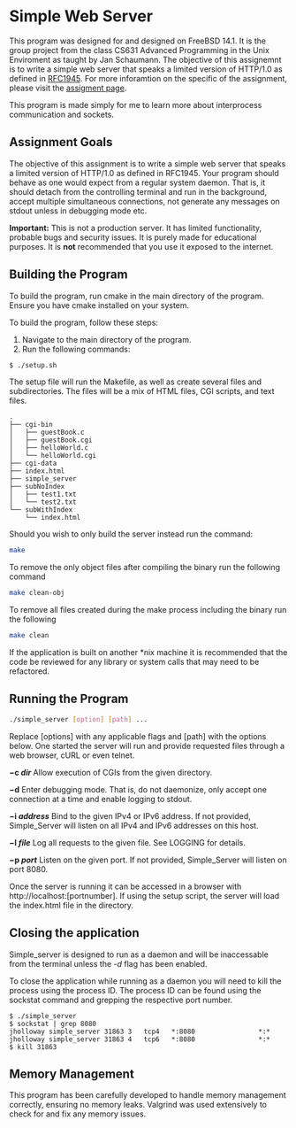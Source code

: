 # Simple Web Server
This program was designed for and designed on FreeBSD 14.1. It is the group project from the class CS631 Advanced Programming in the Unix Enviroment as taught by Jan Schaumann.
The objective of this assignemnt is to write a simple web server that speaks a limited version of HTTP/1.0 as defined in [RFC1945](https://www.rfc-editor.org/rfc/rfc1945.html). For more inforamtion on the specific of the assignment, please visit the [assigment page](https://stevens.netmeister.org/631/f23-group-project.html).

This program is made simply for me to learn more about interprocess communication and sockets.

## Assignment Goals
The objective of this assignment is to write a simple web server that speaks a limited version of HTTP/1.0 as defined in RFC1945.
Your program should behave as one would expect from a regular system daemon. That is, it should detach from the controlling terminal and run in the background, accept multiple simultaneous connections, not generate any messages on stdout unless in debugging mode etc.

**Important:** This is not a production server. It has limited functionality, probable bugs and security issues. It is purely made for educational purposes. It is **not** recommended that you use it exposed to the internet.

## Building the Program
To build the program, run cmake in the main directory of the program. Ensure you have cmake installed on your system.

To build the program, follow these steps:

1. Navigate to the main directory of the program.
2. Run the following commands:
```sh
$ ./setup.sh
```

The setup file will run the Makefile, as well as create several files and subdirectories. The files will be a mix of HTML files, CGI scripts, and text files.
```
.
├── cgi-bin
│   ├── guestBook.c
│   ├── guestBook.cgi
│   ├── helloWorld.c
│   └── helloWorld.cgi
├── cgi-data
├── index.html
├── simple_server
├── subNoIndex
│   ├── test1.txt
│   └── test2.txt
└── subWithIndex
    └── index.html
```


Should you wish to only build the server instead run the command:
```sh
make
```
To remove the only object files after compiling the binary run the following command
```sh
make clean-obj
```

To remove all files created during the make process including the binary run the following
```sh
make clean
```

If the application is built on another *nix machine it is recommended that the code be reviewed for any library or system calls that may need to be refactored.

## Running the Program

```sh
./simple_server [option] [path] ...
```

Replace [options] with any applicable flags and [path] with the options below. One started the server will run and provide requested files through a web browser, cURL or even telnet.

**−c *dir*** Allow execution of CGIs from the given directory. 

**−d** Enter debugging mode. That is, do not daemonize, only accept one connection at a time
and enable logging to stdout.

**−i *address*** Bind to the given IPv4 or IPv6 address. If not provided, Simple_Server will listen on all IPv4 and
IPv6 addresses on this host.

**−l *file*** Log all requests to the given file. See LOGGING for details.

**−p *port*** Listen on the given port. If not provided, Simple_Server will listen on port 8080.

Once the server is running it can be accessed in a browser with http://localhost:[portnumber]. If using the setup script, the server will load the index.html file in the directory.

## Closing the application

Simple_server is designed to run as a daemon and will be inaccessable from the terminal unless the *-d* flag has been enabled.

To close the application while running as a daemon you will need to kill the process using the process ID. The process ID can be found using the sockstat command and grepping the respective port number.
```
$ ./simple_server 
$ sockstat | grep 8080
jholloway simple_server 31863 3   tcp4   *:8080                *:*
jholloway simple_server 31863 4   tcp6   *:8080                *:*
$ kill 31863
```

## Memory Management
This program has been carefully developed to handle memory management correctly, ensuring no memory leaks. Valgrind was used extensively to check for and fix any memory issues.


